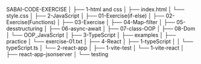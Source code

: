 SABAI-CODE-EXERCISE
│
├── 1-html and css
│ ├── index.html
│ └── style.css
│
├── 2-JavaScript
│ ├── 01-Exercise(if-else)
│ ├── 02-Exercise(Functions)
│ ├── 03-Exercise
│ ├── 04-Map-filter
│ ├── 05-desstructuring
│ ├── 06-async-await
│ ├── 07-class-OOP
│ ├── 08-Dom
│ └── OOP_JavaScript
│
├── 3-TypeScript
│ ├── examples
│ ├── practice
│ └── exercise-01.txt
│
├── 4-React
│ ├── 1-typeScript
│ │ └── typeScript.ts
│ └── 2-react-app
│ ├── 1-vite-test
│ └── 1-vite-react
│
├── react-app-jsonserver
│
└── testing
